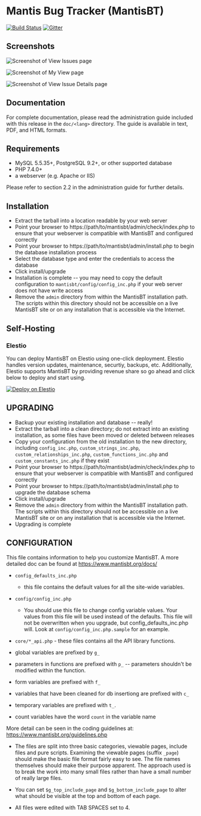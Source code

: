 Mantis Bug Tracker (MantisBT)
=============================

[![Build Status](https://img.shields.io/travis/com/mantisbt/mantisbt/master?logo=travis)](https://app.travis-ci.com/mantisbt/mantisbt)
[![Gitter](https://img.shields.io/gitter/room/mantisbt/mantisbt.svg?logo=gitter)](https://gitter.im/mantisbt/mantisbt)

Screenshots
-----------

![Screenshot of View Issues page](doc/modern_view_issues.png)

![Screenshot of My View page](doc/modern_my_view.png)

![Screenshot of View Issue Details page](doc/modern_view_issue.png)

Documentation
-------------

For complete documentation, please read the administration guide included with
this release in the `doc/<lang>` directory.  The guide is available in text, PDF,
and HTML formats.

Requirements
------------

* MySQL 5.5.35+, PostgreSQL 9.2+, or other supported database
* PHP 7.4.0+
* a webserver (e.g. Apache or IIS)

Please refer to section 2.2 in the administration guide for further details.

Installation
------------

* Extract the tarball into a location readable by your web server
* Point your browser to https://path/to/mantisbt/admin/check/index.php to ensure
  that your webserver is compatible with MantisBT and configured correctly
* Point your browser to https://path/to/mantisbt/admin/install.php to begin the
  database installation process
* Select the database type and enter the credentials to access the database
* Click install/upgrade
* Installation is complete -- you may need to copy the default configuration
  to `mantisbt/config/config_inc.php` if your web server does not have write access
* Remove the `admin` directory from within the MantisBT installation path. The
  scripts within this directory should not be accessible on a live MantisBT
  site or on any installation that is accessible via the Internet.

Self-Hosting
------------

### Elestio

You can deploy MantisBT on Elestio using one-click deployment. Elestio handles version updates, maintenance, securtiy, backups, etc. Additionally, Elestio supports MantisBT by providing revenue share so go ahead and click below to deploy and start using.

[![Deploy on Elestio](https://elest.io/images/logos/deploy-to-elestio-btn.png)](https://elest.io/open-source/mantisbt)

UPGRADING
---------

* Backup your existing installation and database -- really!
* Extract the tarball into a clean directory; do not extract into an existing
  installation, as some files have been moved or deleted between releases
* Copy your configuration from the old installation to the new directory,
  including `config_inc.php`, `custom_strings_inc.php`, `custom_relationships_inc.php`,
  `custom_functions_inc.php` and `custom_constants_inc.php` if they exist
* Point your browser to https://path/to/mantisbt/admin/check/index.php to ensure that
  your webserver is compatible with MantisBT and configured correctly
* Point your browser to https://path/to/mantisbt/admin/install.php to upgrade
  the database schema
* Click install/upgrade
* Remove the `admin` directory from within the MantisBT installation path. The
  scripts within this directory should not be accessible on a live MantisBT
  site or on any installation that is accessible via the Internet.
* Upgrading is complete

CONFIGURATION
-------------

This file contains information to help you customize MantisBT.  A more
detailed doc can be found at https://www.mantisbt.org/docs/

* `config_defaults_inc.php`
  * this file contains the default values for all the site-wide variables.
* `config/config_inc.php`
  * You should use this file to change config variable values.  Your
    values from this file will be used instead of the defaults.  This file
    will not be overwritten when you upgrade, but config_defaults_inc.php will.
    Look at `config/config_inc.php.sample` for an example.

* `core/*_api.php` - these files contains all the API library functions.

* global variables are prefixed by `g_`
* parameters in functions are prefixed with `p_` -- parameters shouldn't be modified within the function.
* form variables are prefixed with `f_`
* variables that have been cleaned for db insertiong are prefixed with `c_`
* temporary variables are prefixed with `t_`.
* count variables have the word `count` in the variable name

More detail can be seen in the coding guidelines at:
https://www.mantisbt.org/guidelines.php

* The files are split into three basic categories, viewable pages,
  include files and pure scripts. Examining the viewable pages (suffix `_page`)
  should make the basic file format fairly easy to see.  The file names
  themselves should make their purpose apparent.  The approach used is to break the
  work into many small files rather than have a small number of really
  large files.

* You can set `$g_top_include_page` and `$g_bottom_include_page`
  to alter what should be visible at the top and bottom of each page.

* All files were edited with TAB SPACES set to 4.
